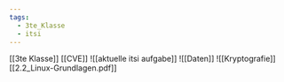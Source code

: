 ```yaml
---
tags:
  - 3te_Klasse
  - itsi
---
```

[[3te Klasse]]
[[CVE]]
![[aktuelle itsi aufgabe]]
![[Daten]]
![[Kryptografie]]
[[2.2_Linux-Grundlagen.pdf]]